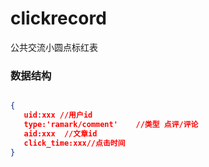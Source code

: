 # clickrecord
公共交流小圆点标红表

### 数据结构

```json

{
   uid:xxx //用户id
   type:'ramark/comment'	//类型 点评/评论
   aid:xxx	//文章id
   click_time:xxx//点击时间
}

```